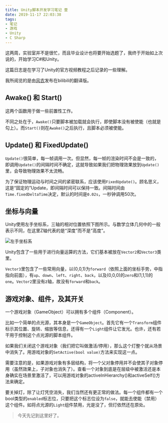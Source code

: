 ```yaml
---
title: Unity脚本开发学习笔记 壹
date: 2019-11-17 22:03:38
tags:
- 笔记
- 游戏
- Unity
- C Sharp
---
```

这两周，实验室并不是很忙，而且毕业设计也将要开始选题了，我终于开始如上次说的，开始学习C#和Unity。

这篇日志是在学习了Unity的官方视频教程之后记录的一些理解。

我所阅览的是由[风农](https://space.bilibili.com/7647261)发布在bilibili的翻译版。

## Awake() 和 Start()

这两个函数用于做一些前置性工作。

不同之处在于，`Awake()`只要脚本被加载就会执行，即使脚本没有被使能（也就是勾上）。而`Start()`则在`Awake()`之后执行，且脚本必须被使能。

## Update() 和 FixedUpdate()

`Update()`很简单，每一帧调用一次。但显然，每一帧的渲染时间不会是一致的，即调用`Update()`的间隔时间不确定，这就导致如果我们把物理效果放到`Update()`里，会导致物理效果不太流畅。

为了保证物理运动与时间之间的紧密联系，应该使用`FixedUpdate()`。顾名思义，这是“固定的”Update，即间隔时间可以保持一致。间隔时间由`Time.fixedDeltaTime`决定，默认的时间是`0.02s`，一秒钟调用50次。

## 坐标与向量

Unity使用左手坐标系，三轴的相对位置依照下图所示。与数学立体几何中的一般表示不同，在这里Z轴代表的是“深度”而不是“高度”。

![左手坐标系](https://i.loli.net/2020/01/12/Y3NegGcqRf1EUOM.jpg)

Unity包含了一些用于进行向量运算的方法，它们基本被放在`Vector2`和`Vector3`类里。

`Vector3`里包含了一些常用向量，以(0,0,1)为`forward`（依照上面的坐标手势，中指指向前面），有`up`、`down`、`left`、`right`、`back`，以及(0,0,0)的`zero`和(1,1,1)的`one`。`Vector2`里没有z轴，故没有`forward`和`back`。

## 游戏对象、组件，及其开关

一个游戏对象（GameObject）可以拥有多个组件（Component）。

比如一个简单的点光源，其本身是一个`GameObject`。首先它有一个`Transform`组件标示其位置、旋转、缩放等信息，还得有一个`Light`组件让它发光。也许，还有若干用于控制这个点光源的脚本组件。

如果我们关闭这个游戏对象（我们把它叫做激活/停用），那么这个灯整个就从场景中消失了。用游戏对象的`SetActive(bool value)`方法来实现这一点。

需要注意的是，如果游戏对象有多层结构，将一个父对象停用并不会使其子对象停用（虽然效果上，子对象也消失了）。查看一个对象到底是在层级中被激活还是本身确实在场景里激活了，可以用游戏对象的activeInHierarchy()和activeSelf()方法来确定。

要关掉灯，除了让灯凭空消失，我们当然还有更正常的做法。每一个组件都有一个bool类型的`enabled`标志位，只要把这个标志位设为`false`，就能去使能（禁用）这个组件。如将点光源的`Light`组件禁用，光是没了，但灯依然还在原处。

> 今天先记到这里好了。